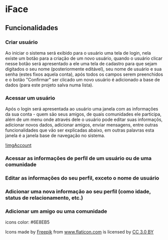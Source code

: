 # iFace

## Funcionalidades
  ### Criar usuário
  Ao iniciar o sistema será exibido para o usuário uma tela de login, nela existe um botão para a criação de um novo usuário, quando o usuário clicar nesse botão será apresentado a ele uma tela de cadastro para que sejam digitados o seu nome (posteriormente editável), seu nome de usuário e sua senha (estes fixos aquela conta), após todos os campos serem preenchidos e o botão "Confirmar" ser clicado um novo usuário é adicionado a base de dados (para este projeto salva numa lista). 
  ### Acessar um usuário
  Após o login será apresentada ao usuário uma janela com as informações da sua conta - quem são seus amigos, de quais comunidades ele participa, além de um menu onde através dele o usuário pode editar suas informaçõs, adicionar novos dados, adicionar amigos, enviar mensagens, entre outras funcionalidades que vão ser explicadas abaixo, em outras palavras esta janela é a janela base de navegação no sistema.
  
  [!imgAccount](screenshots/acountScreen.png)
  
  ### Acessar as informações de perfil de um usuário ou de uma comunidade
  
  ### Editar as informações do seu perfil, exceto o nome de usuário
  ### Adicionar uma nova informação ao seu perfil (como idade, status de relacionamento, etc.)
  ### Adicionar um amigo ou uma comunidade

icons color: #6E8EB5
<div>Icons made by <a href="https://www.freepik.com/" title="Freepik">Freepik</a> from <a href="https://www.flaticon.com/" 			    title="Flaticon">www.flaticon.com</a> is licensed by <a href="http://creativecommons.org/licenses/by/3.0/" 			    title="Creative Commons BY 3.0" target="_blank">CC 3.0 BY</a></div>
